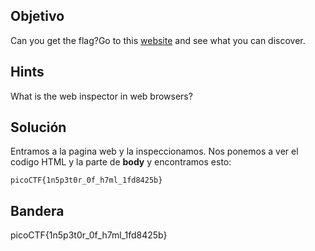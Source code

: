 ## Objetivo
Can you get the flag?Go to this [website](http://saturn.picoctf.net:49699/) and see what you can discover.

## Hints
What is the web inspector in web browsers?

## Solución
Entramos a la pagina web y la inspeccionamos.
Nos ponemos a ver el codigo HTML y la parte de **body** y encontramos esto:
```
picoCTF{1n5p3t0r_0f_h7ml_1fd8425b}
```
## Bandera
picoCTF{1n5p3t0r_0f_h7ml_1fd8425b}